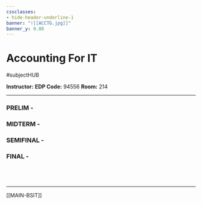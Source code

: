 ```yaml
---
cssclasses:
- hide-header-underline-1
banner: "![[ACCTG.jpg]]"
banner_y: 0.88
---
```


# Accounting For IT
#subjectHUB 

**Instructor:**
**EDP Code:** 94556
**Room:** 214

---
### PRELIM - 
### MIDTERM - 
### SEMIFINAL - 
### FINAL - 

#

<br>

---
[[MAIN-BSIT]]